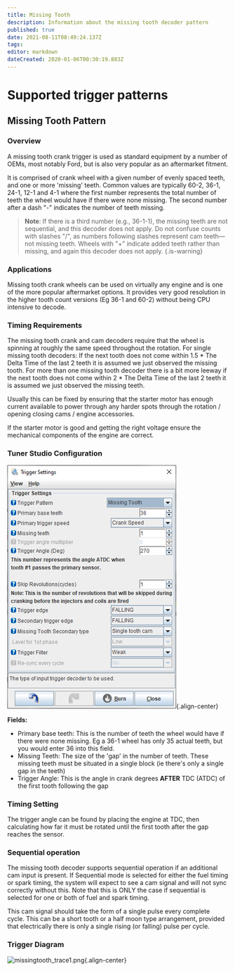 ```yaml
---
title: Missing Tooth
description: Information about the missing tooth decoder pattern
published: true
date: 2021-08-11T08:49:24.137Z
tags: 
editor: markdown
dateCreated: 2020-01-06T00:30:19.883Z
---
```


# Supported trigger patterns
## Missing Tooth Pattern
### Overview

A missing tooth crank trigger is used as standard equipment by a number of OEMs, most notably Ford, but is also very popular as an aftermarket fitment.

It is comprised of crank wheel with a given number of evenly spaced teeth, and one or more 'missing' teeth. Common values are typically 60-2, 36-1, 24-1, 12-1 and 4-1 where the first number represents the total number of teeth the wheel would have if there were none missing. The second number after a dash "-" indicates the number of teeth missing.

> **Note**: If there is a third number (e.g., 36-1-1), the missing teeth are not sequential, and this decoder does not apply. Do not confuse counts with slashes "/", as numbers following slashes represent cam teeth—not missing teeth. Wheels with "+" indicate added teeth rather than missing, and again this decoder does not apply.
{.is-warning}


### Applications

Missing tooth crank wheels can be used on virtually any engine and is one of the more popular aftermarket options. It provides very good resolution in the higher tooth count versions (Eg 36-1 and 60-2) without being CPU intensive to decode.

### Timing Requirements

The missing tooth crank and cam decoders require that the wheel is spinning at roughly the same speed throughout the rotation. For single missing tooth decoders: If the next tooth does not come within 1.5 * The Delta Time of the last 2 teeth it is assumed we just observed the missing tooth. For more than one missing tooth decoder there is a bit more leeway if the next tooth does not come within 2 * The Delta Time of the last 2 teeth it is assumed we just observed the missing teeth. 

Usually this can be fixed by ensuring that the starter motor has enough current available to power through any harder spots through the rotation / opening closing cams / engine accessories. 

If the starter motor is good and getting the right voltage ensure the mechanical components of the engine are correct. 


### Tuner Studio Configuration
![missingtooth_202108.png](/img/decoders/missingtooth_202108.png){.align-center}

**Fields:**

  - Primary base teeth: This is the number of teeth the wheel would have if there were none missing. Eg a 36-1 wheel has only 35 actual teeth, but you would enter 36 into this field.
  - Missing Teeth: The size of the 'gap' in the number of teeth. These missing teeth must be situated in a single block (ie there's only a single gap in the teeth)
  - Trigger Angle: This is the angle in crank degrees **AFTER** TDC (ATDC) of the first tooth following the gap

### Timing Setting

The trigger angle can be found by placing the engine at TDC, then calculating how far it must be rotated until the first tooth after the gap reaches the sensor.

### Sequential operation

The missing tooth decoder supports sequential operation if an additional cam input is present. If Sequential mode is selected for either the fuel timing or spark timing, the system will expect to see a cam signal and will not sync correctly without this. Note that this is ONLY the case if sequential is selected for one or both of fuel and spark timing.

This cam signal should take the form of a single pulse every complete cycle. This can be a short tooth or a half moon type arrangement, provided that electrically there is only a single rising (or falling) pulse per cycle.

### Trigger Diagram
![missingtooth_trace1.png](/img/decoders/missingtooth_trace1.png){.align-center}
